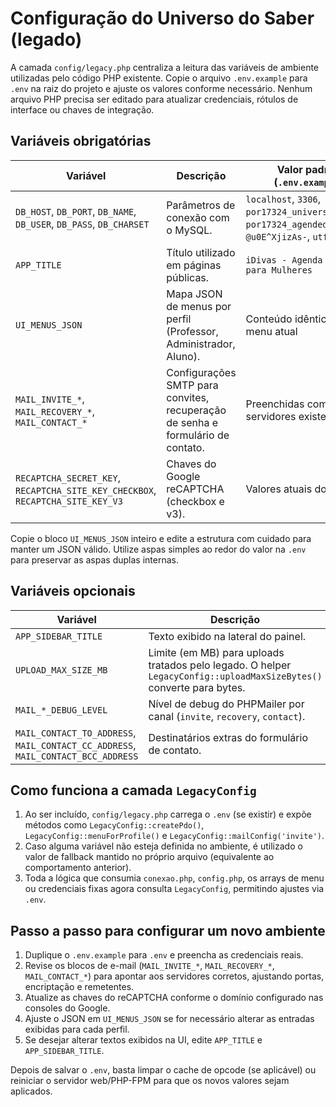 # Configuração do Universo do Saber (legado)

A camada `config/legacy.php` centraliza a leitura das variáveis de ambiente
utilizadas pelo código PHP existente. Copie o arquivo `.env.example` para `.env`
na raiz do projeto e ajuste os valores conforme necessário. Nenhum arquivo PHP
precisa ser editado para atualizar credenciais, rótulos de interface ou chaves
de integração.

## Variáveis obrigatórias

| Variável | Descrição | Valor padrão (`.env.example`) |
| --- | --- | --- |
| `DB_HOST`, `DB_PORT`, `DB_NAME`, `DB_USER`, `DB_PASS`, `DB_CHARSET` | Parâmetros de conexão com o MySQL. | `localhost`, `3306`, `por17324_universodosaber`, `por17324_agendeduuser`, `@u0E^XjizAs-`, `utf8` |
| `APP_TITLE` | Título utilizado em páginas públicas. | `iDivas - Agenda on-line para Mulheres` |
| `UI_MENUS_JSON` | Mapa JSON de menus por perfil (Professor, Administrador, Aluno). | Conteúdo idêntico ao menu atual | 
| `MAIL_INVITE_*`, `MAIL_RECOVERY_*`, `MAIL_CONTACT_*` | Configurações SMTP para convites, recuperação de senha e formulário de contato. | Preenchidas com os servidores existentes |
| `RECAPTCHA_SECRET_KEY`, `RECAPTCHA_SITE_KEY_CHECKBOX`, `RECAPTCHA_SITE_KEY_V3` | Chaves do Google reCAPTCHA (checkbox e v3). | Valores atuais do portal |

Copie o bloco `UI_MENUS_JSON` inteiro e edite a estrutura com cuidado para
manter um JSON válido. Utilize aspas simples ao redor do valor na `.env` para
preservar as aspas duplas internas.

## Variáveis opcionais

| Variável | Descrição | Padrão |
| --- | --- | --- |
| `APP_SIDEBAR_TITLE` | Texto exibido na lateral do painel. | `Universo Saber` |
| `UPLOAD_MAX_SIZE_MB` | Limite (em MB) para uploads tratados pelo legado. O helper `LegacyConfig::uploadMaxSizeBytes()` converte para bytes. | `10` |
| `MAIL_*_DEBUG_LEVEL` | Nível de debug do PHPMailer por canal (`invite`, `recovery`, `contact`). | `0` exceto convites (`2`) |
| `MAIL_CONTACT_TO_ADDRESS`, `MAIL_CONTACT_CC_ADDRESS`, `MAIL_CONTACT_BCC_ADDRESS` | Destinatários extras do formulário de contato. | `contato@portaluniversodosaber.com.br` |

## Como funciona a camada `LegacyConfig`

1. Ao ser incluído, `config/legacy.php` carrega o `.env` (se existir) e expõe
   métodos como `LegacyConfig::createPdo()`, `LegacyConfig::menuForProfile()` e
   `LegacyConfig::mailConfig('invite')`.
2. Caso alguma variável não esteja definida no ambiente, é utilizado o valor de
   fallback mantido no próprio arquivo (equivalente ao comportamento anterior).
3. Toda a lógica que consumia `conexao.php`, `config.php`, os arrays de menu ou
   credenciais fixas agora consulta `LegacyConfig`, permitindo ajustes via `.env`.

## Passo a passo para configurar um novo ambiente

1. Duplique o `.env.example` para `.env` e preencha as credenciais reais.
2. Revise os blocos de e-mail (`MAIL_INVITE_*`, `MAIL_RECOVERY_*`, `MAIL_CONTACT_*`)
   para apontar aos servidores corretos, ajustando portas, encriptação e remetentes.
3. Atualize as chaves do reCAPTCHA conforme o domínio configurado nas consoles
   do Google.
4. Ajuste o JSON em `UI_MENUS_JSON` se for necessário alterar as entradas exibidas
   para cada perfil.
5. Se desejar alterar textos exibidos na UI, edite `APP_TITLE` e
   `APP_SIDEBAR_TITLE`.

Depois de salvar o `.env`, basta limpar o cache de opcode (se aplicável) ou
reiniciar o servidor web/PHP-FPM para que os novos valores sejam aplicados.
